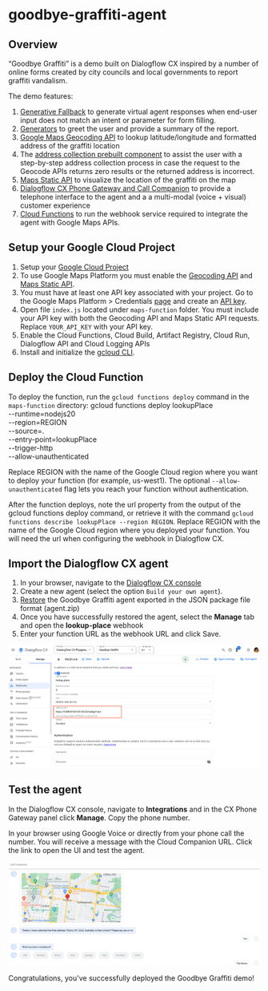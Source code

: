 # goodbye-graffiti-agent

## Overview

“Goodbye Graffiti” is a demo built on Dialogflow CX inspired by a number of online forms created by city councils and local governments to report graffiti vandalism. 

The demo features:
1. [Generative Fallback](https://cloud.google.com/dialogflow/cx/docs/concept/generative-fallback) to generate virtual agent responses when end-user input does not match an intent or parameter for form filling. 
1. [Generators](https://cloud.google.com/dialogflow/cx/docs/concept/generators) to greet the user and provide a summary of the report. 
1. [Google Maps Geocoding API](https://developers.google.com/maps/documentation/geocoding/requests-geocoding) to lookup latitude/longitude and formatted address of the graffiti location 
1. The [address collection prebuilt component](https://cloud.google.com/dialogflow/cx/docs/concept/prebuilt-component/address-collection) to assist the user with a step-by-step address collection process in case the request to the Geocode APIs returns zero results or the returned address is incorrect.  
1. [Maps Static API](https://developers.google.com/maps/documentation/maps-static/overview) to visualize the location of the graffiti on the map
1. [Dialogflow CX Phone Gateway and Call Companion](https://cloud.google.com/dialogflow/cx/docs/concept/integration/phone-gateway) to provide a telephone interface to the agent and a a multi-modal (voice + visual) customer experience
1. [Cloud Functions](https://cloud.google.com/functions/docs/configuring) to run the webhook service required to integrate the agent with Google Maps APIs. 

## Setup your Google Cloud Project
1. Setup your [Google Cloud Project](https://developers.google.com/maps/documentation/maps-static/cloud-setup) 
1. To use Google Maps Platform you must enable the [Geocoding API](https://console.cloud.google.com/apis/library/geocoding-backend.googleapis.com?utm_source=Docs_EnableAPIs&utm_content=Docs_geocoding-backend&_gl=1*1syfwbs*_ga*MTMxNzQwMTEyNS4xNjkyMDE1OTQ1*_ga_NRWSTWS78N*MTY5MjAxNTk0Ni4xLjEuMTY5MjAxNjk4Ni4wLjAuMA..) and [Maps Static API](https://console.cloud.google.com/apis/library/static-maps-backend.googleapis.com?utm_source=Docs_EnableAPIs&utm_content=Docs_static-maps-backend&_gl=1*13fpvaq*_ga*MTMxNzQwMTEyNS4xNjkyMDE1OTQ1*_ga_NRWSTWS78N*MTY5MjAxNTk0Ni4xLjEuMTY5MjAxNjk4Ni4wLjAuMA..). 
1. You must have at least one API key associated with your project. Go to the Google Maps Platform > Credentials [page](https://console.cloud.google.com/project/_/google/maps-apis/credentials?utm_source=Docs_CreateAPIKey&utm_content=Docs_static-maps-backend&_gl=1*8gesr0*_ga*MTMxNzQwMTEyNS4xNjkyMDE1OTQ1*_ga_NRWSTWS78N*MTY5MjAxNTk0Ni4xLjEuMTY5MjAxNzI2MS4wLjAuMA..) and create an [API key](https://developers.google.com/maps/documentation/maps-static/get-api-key#creating-api-keys).  
1. Open file `index.js` located under `maps-function` folder. You must include your API key with both the Geocoding API and Maps Static API requests. Replace `YOUR_API_KEY` with your API key. 
1. Enable the Cloud Functions, Cloud Build, Artifact Registry, Cloud Run, Dialogflow API and Cloud Logging APIs
1. Install and initialize the [gcloud CLI](https://cloud.google.com/sdk/docs/install).

## Deploy the Cloud Function
To deploy the function, run the `gcloud functions deploy` command in the `maps-function` directory:
gcloud functions deploy lookupPlace \
  --runtime=nodejs20 \
  --region=REGION \
  --source=. \
  --entry-point=lookupPlace \
  --trigger-http \
  --allow-unauthenticated

Replace REGION with the name of the Google Cloud region where you want to deploy your function (for example, us-west1).
The optional `--allow-unauthenticated` flag lets you reach your function without authentication.

After the function deploys, note the url property from the output of the gcloud functions deploy command, or retrieve it with the command `gcloud functions describe lookupPlace --region REGION`. Replace REGION with the name of the Google Cloud region where you deployed your function. You will need the url when configuring the webhook in Dialogflow CX. 

## Import the Dialogflow CX agent
1. In your browser, navigate to the [Dialogflow CX console](https://dialogflow.cloud.google.com/cx/projects)
1. Create a new agent (select the option `Build your own agent`).
1. [Restore](https://cloud.google.com/dialogflow/cx/docs/concept/agent#export) the Goodbye Graffiti agent exported in the JSON package file format (agent.zip) 
1. Once you have successfully restored the agent, select the **Manage** tab and open the **lookup-place** webhook
1. Enter your function URL as the webhook URL and click Save.

![Dialogflow CX Webhook](images/webhook.png)

## Test the agent
In the Dialogflow CX console, navigate to **Integrations** and in the CX Phone Gateway panel click **Manage**.
Copy the phone number.

In your browser using Google Voice or directly from your phone call the number. You will receive a message with the Cloud Companion URL. Click the link to open the UI and test the agent.    

![Demo](images/demo.png)

Congratulations, you've successfully deployed the Goodbye Graffiti demo!


